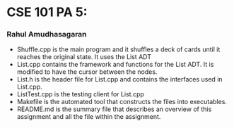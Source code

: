 # CSE 101 PA 5:
### Rahul Amudhasagaran
* Shuffle.cpp is the main program and it shuffles a deck of cards until it reaches the original state. It uses the List ADT
* List.cpp contains the framework and functions for the List ADT. It is modified to have the cursor between the nodes.
* List.h is the header file for List.cpp and contains the interfaces used in List.cpp.
* ListTest.cpp is the testing client for List.cpp
* Makefile is the automated tool that constructs the files into executables.
* README.md is the summary file that describes an overview of this assignment and all the file within the assignment.